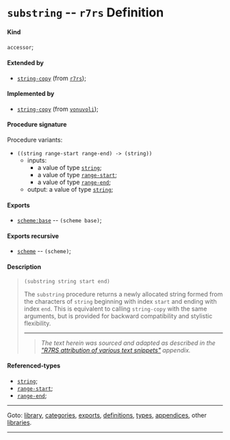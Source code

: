 

<a id='definition__r7rs__substring'></a>

# `substring` -- `r7rs` Definition


<a id='definition__r7rs__substring__kind'></a>

#### Kind

`accessor`;


<a id='definition__r7rs__substring__extended-by'></a>

#### Extended by

 * [`string-copy`](../../r7rs/definitions/string-copy.md#definition__r7rs__string-copy) (from [`r7rs`](../../r7rs/_index.md#library__r7rs));


<a id='definition__r7rs__substring__implemented-by'></a>

#### Implemented by

 * [`string-copy`](../../vonuvoli/definitions/string-copy.md#definition__vonuvoli__string-copy) (from [`vonuvoli`](../../vonuvoli/_index.md#library__vonuvoli));


<a id='definition__r7rs__substring__procedure-signature'></a>

#### Procedure signature

Procedure variants:
 * `((string range-start range-end) -> (string))`
   * inputs:
     * a value of type [`string`](../../r7rs/types/string.md#type__r7rs__string);
     * a value of type [`range-start`](../../r7rs/types/range-start.md#type__r7rs__range-start);
     * a value of type [`range-end`](../../r7rs/types/range-end.md#type__r7rs__range-end);
   * output: a value of type [`string`](../../r7rs/types/string.md#type__r7rs__string);


<a id='definition__r7rs__substring__exports'></a>

#### Exports

 * [`scheme:base`](../../r7rs/exports/scheme_3a_base.md#export__r7rs__scheme_3a_base) -- `(scheme base)`;


<a id='definition__r7rs__substring__exports-recursive'></a>

#### Exports recursive

 * [`scheme`](../../r7rs/exports/scheme.md#export__r7rs__scheme) -- `(scheme)`;


<a id='definition__r7rs__substring__description'></a>

#### Description

> ````
> (substring string start end)
> ````
> 
> 
> The `substring` procedure returns a newly allocated string formed from the characters of
> `string` beginning with index `start` and ending with index
> `end`.
> This is equivalent to calling `string-copy` with the same arguments,
> but is provided for backward compatibility and
> stylistic flexibility.
> 
> 
> ----
> > *The text herein was sourced and adapted as described in the ["R7RS attribution of various text snippets"](../../r7rs/appendices/attribution.md#appendix__r7rs__attribution) appendix.*


<a id='definition__r7rs__substring__referenced-types'></a>

#### Referenced-types

 * [`string`](../../r7rs/types/string.md#type__r7rs__string);
 * [`range-start`](../../r7rs/types/range-start.md#type__r7rs__range-start);
 * [`range-end`](../../r7rs/types/range-end.md#type__r7rs__range-end);

----

Goto: [library](../../r7rs/_index.md#library__r7rs), [categories](../../r7rs/categories/_index.md#toc__r7rs__categories), [exports](../../r7rs/exports/_index.md#toc__r7rs__exports), [definitions](../../r7rs/definitions/_index.md#toc__r7rs__definitions), [types](../../r7rs/types/_index.md#toc__r7rs__types), [appendices](../../r7rs/appendices/_index.md#toc__r7rs__appendices), other [libraries](../../_libraries.md#toc__libraries).

----

